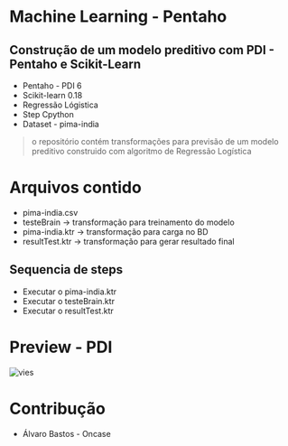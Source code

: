 # Machine Learning - Pentaho 

## Construção de um modelo preditivo com PDI - Pentaho e Scikit-Learn


* Pentaho - PDI 6
* Scikit-learn 0.18
* Regressão Lógistica
* Step Cpython
* Dataset - pima-india

> o repositório contém transformações para previsão de um modelo preditivo construido com algoritmo de Regressão Logística

# Arquivos contido

* pima-india.csv
* testeBrain -> transformação para treinamento do modelo
* pima-india.ktr -> transformação para carga no BD
* resultTest.ktr -> transformação para gerar resultado final

## Sequencia de steps

* Executar o pima-india.ktr
* Executar o testeBrain.ktr
* Executar o resultTest.ktr


 # Preview - PDI
  ![vies](https://uploaddeimagens.com.br/images/000/846/240/full/resultado.png?1487984990)

  
# Contribução

* Álvaro Bastos - Oncase 
 
